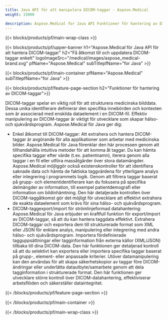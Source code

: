 ```yaml
---
title: Java API för att manipulera DICOM-taggar - Aspose.Medical
weight: 15000

description: Aspose.Medical for Java API Funktioner för hantering av DICOM-taggar
---
```


{{< blocks/products/pf/main-wrap-class >}}

{{< blocks/products/pf/upper-banner h1="Aspose.Medical för Java API för att hantera DICOM-taggar" h2="Få åtkomst till och uppdatera DICOM-taggar enkelt" logoImageSrc="/medical/images/aspose_medical-brand.svg" pfName="Aspose.Medical" subTitlepfName="for Java" >}}

{{< blocks/products/pf/main-container pfName="Aspose.Medical" subTitlepfName="for Java" >}}

{{< blocks/products/pf/feature-page-section h2="Funktioner för hantering av DICOM-taggar">}}

<p>DICOM-taggar spelar en viktig roll för att strukturera medicinska bilddata. Dessa unika identifierare definierar den specifika innebörden och kontexten som är associerad med enskilda dataelement i en DICOM-fil. Effektiv manipulering av DICOM-taggar är viktigt för utvecklare som skapar hälso- och sjukvårdsprogram. Aspose.Medical för Java ger dig:</p>

<ul>
<li>Enkel åtkomst till DICOM-taggar: Att extrahera och hantera DICOM-taggar är avgörande för alla applikationer som arbetar med medicinska bilder. Aspose.Medical för Java förenklar den här processen genom att tillhandahålla intuitiva metoder för att komma åt taggar. Du kan hämta specifika taggar efter värde (t.ex. patientnamn), iterera genom alla taggar i en fil eller utföra massåtgärder över stora datamängder. Aspose.Medical möjliggör också existenskontroller för att identifiera saknade data och hämta de faktiska taggvärdena för ytterligare analys eller integrering i programmets logik. Genom att filtrera taggar baserat på grupp- och elementidentifierare kan du fokusera på specifika delmängder av information, till exempel patientdemografi eller information om bildinhämtning. Den här detaljerade kontrollen över DICOM-taggåtkomst gör det möjligt för utvecklare att effektivt extrahera de exakta dataelement som krävs för sina hälso- och sjukvårdsprogram.</li>
<li>DICOM-taggexport/import för strömlinjeformad datahantering: Aspose.Medical för Java erbjuder en kraftfull funktion för export/import av DICOM-taggar, så att du kan hantera taggdata effektivt. Extrahera DICOM-taggar och exportera dem till strukturerade format som XML eller JSON för enklare analys, manipulering eller integrering med andra hälso- och sjukvårdsprogram. Importera fördefinierade tagguppsättningar eller tagginformation från externa källor (XML/JSON) tillbaka till dina DICOM-data. Den här funktionen ger detaljerad kontroll så att du selektivt kan exportera eller importera specifika taggar baserat på grupp-, element- eller anpassade kriterier. Utöver datamanipulering kan den användas för att skapa säkerhetskopior av taggar före DICOM-ändringar eller underlätta datautbyte/samarbete genom att dela tagginformation i strukturerade format. Den här funktionen ger utvecklare större kontroll över DICOM-datahantering, effektiviserar arbetsflöden och säkerställer dataintegritet.</li>
</ul>

{{< /blocks/products/pf/feature-page-section >}}

{{< /blocks/products/pf/main-container >}}

{{< /blocks/products/pf/main-wrap-class >}}